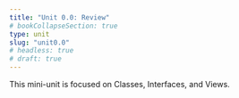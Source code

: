 ```yaml
---
title: "Unit 0.0: Review"
# bookCollapseSection: true
type: unit
slug: "unit0.0"
# headless: true
# draft: true
---
```


This mini-unit is focused on Classes, Interfaces, and Views.